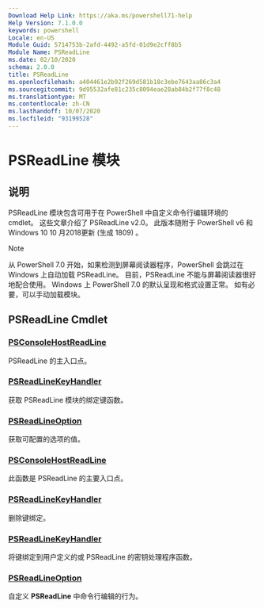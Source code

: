 ```yaml
---
Download Help Link: https://aka.ms/powershell71-help
Help Version: 7.1.0.0
keywords: powershell
Locale: en-US
Module Guid: 5714753b-2afd-4492-a5fd-01d9e2cff8b5
Module Name: PSReadLine
ms.date: 02/10/2020
schema: 2.0.0
title: PSReadLine
ms.openlocfilehash: a404461e2b92f269d581b18c3ebe7643aa86c3a4
ms.sourcegitcommit: 9d95532afe81c235c8094eae28ab84b2f77f8c48
ms.translationtype: MT
ms.contentlocale: zh-CN
ms.lasthandoff: 10/07/2020
ms.locfileid: "93199528"
---
```

# PSReadLine 模块

## 说明

PSReadLine 模块包含可用于在 PowerShell 中自定义命令行编辑环境的 cmdlet。 这些文章介绍了 PSReadLine v2.0。 此版本随附于 PowerShell v6 和 Windows 10 10 月2018更新 (生成 1809) 。

> [!NOTE]
> 从 PowerShell 7.0 开始，如果检测到屏幕阅读器程序，PowerShell 会跳过在 Windows 上自动加载 PSReadLine。 目前，PSReadLine 不能与屏幕阅读器很好地配合使用。 Windows 上 PowerShell 7.0 的默认呈现和格式设置正常。 如有必要，可以手动加载模块。

## PSReadLine Cmdlet

### [PSConsoleHostReadLine](PSConsoleHostReadLine.md)
PSReadLine 的主入口点。

### [PSReadLineKeyHandler](Get-PSReadLineKeyHandler.md)
获取 PSReadLine 模块的绑定键函数。

### [PSReadLineOption](Get-PSReadLineOption.md)
获取可配置的选项的值。

### [PSConsoleHostReadLine](PSConsoleHostReadLine.md)
此函数是 PSReadLine 的主要入口点。

### [PSReadLineKeyHandler](Remove-PSReadLineKeyHandler.md)
删除键绑定。

### [PSReadLineKeyHandler](Set-PSReadLineKeyHandler.md)
将键绑定到用户定义的或 PSReadLine 的密钥处理程序函数。

### [PSReadLineOption](Set-PSReadLineOption.md)
自定义 **PSReadLine** 中命令行编辑的行为。

